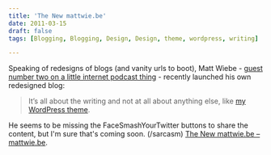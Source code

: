 ```yaml
---
title: 'The New mattwie.be'
date: 2011-03-15
draft: false
tags: [Blogging, Blogging, Design, Design, theme, wordpress, writing]

---
```


Speaking of redesigns of blogs (and vanity urls to boot), Matt Wiebe - [guest number two on a little internet podcast thing](http://ssktn.com/podcasts/welcometotheinternet/003-welcome-to-the-internet-matt-wiebe/) - recently launched his own redesigned blog:

> It’s all about the writing and not at all about anything else, like [my WordPress theme](http://somadesign.ca/projects/the-erudite/).

He seems to be missing the FaceSmashYourTwitter buttons to share the content, but I'm sure that's coming soon. (/sarcasm) [The New mattwie.be – mattwie.be](http://mattwie.be/2011/03/the-new-mattwie-be/).